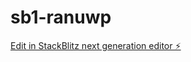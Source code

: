 # sb1-ranuwp

[Edit in StackBlitz next generation editor ⚡️](https://stackblitz.com/~/github.com/brunobgssgb/sb1-ranuwp)